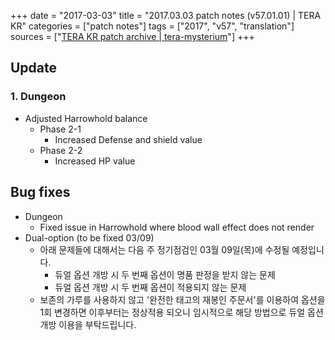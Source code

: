 +++
date = "2017-03-03"
title = "2017.03.03 patch notes (v57.01.01) | TERA KR"
categories = ["patch notes"]
tags = ["2017", "v57", "translation"]
sources = ["[TERA KR patch archive | tera-mysterium](/ko/patch/2017/v57-01-01)"]
+++

## Update

### **1.** Dungeon
- Adjusted Harrowhold balance
  - Phase 2-1
    - Increased Defense and shield value
  - Phase 2-2
    - Increased HP value

## Bug fixes

- Dungeon
  - Fixed issue in Harrowhold where blood wall effect does not render
- Dual-option (to be fixed 03/09)
  - 아래 문제들에 대해서는 다음 주 정기점검인 03월 09일(목)에 수정될 예정입니다.
    - 듀얼 옵션 개방 시 두 번째 옵션이 명품 판정을 받지 않는 문제
    - 듀얼 옵션 개방 시 두 번째 옵션이 적용되지 않는 문제
  - 보존의 가루를 사용하지 않고 '완전한 태고의 재봉인 주문서'를 이용하여 옵션을 1회 변경하면 이후부터는 정상적용 되오니 임시적으로 해당 방법으로 듀얼 옵션 개방 이용을 부탁드립니다.
